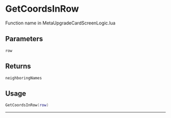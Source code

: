 # GetCoordsInRow
Function name in MetaUpgradeCardScreenLogic.lua
## Parameters
`row`
## Returns
`neighboringNames`
## Usage
```lua
GetCoordsInRow(row)
```
---
